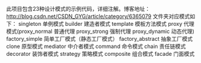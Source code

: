 此项目包含23种设计模式的示例代码，详细注解。博客地址：http://blog.csdn.net/CSDN_GYG/article/category/6365079 文件夹对应模式如下：
singleton 单例模式
builder 建造者模式
template 模板方法模式
proxy 代理模式(proxy_normal 普通代理 proxy_strong 强制代理 proxy_dynamic 动态代理)
factory_simple 简单工厂模式（静态工厂模式）
factory_abstract 抽象工厂模式
clone 原型模式
mediator 中介者模式
command 命令模式
chain 责任链模式
decorator 装饰者模式
strategy 策略模式
composite 组合模式
facade 门面模式
